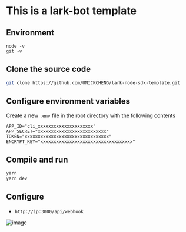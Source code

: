 # This is a lark-bot template

## Environment

```
node -v
git -v
```

## Clone the source code

```bash
git clone https://github.com/UNICKCHENG/lark-node-sdk-template.git
```

## Configure environment variables

Create a new `.env` file in the root directory with the following contents

```
APP_ID="cli_xxxxxxxxxxxxxxxxxxxxx"
APP_SECRET="xxxxxxxxxxxxxxxxxxxxxxxxxx"
TOKEN="xxxxxxxxxxxxxxxxxxxxxxxxxxxxxxxx"
ENCRYPT_KEY="xxxxxxxxxxxxxxxxxxxxxxxxxxxxxxxxxxx"
```

## Compile and run

```bash
yarn
yarn dev
```

## Configure

- `http://ip:3000/api/webhook`

![image](https://github.com/UNICKCHENG/lark-node-sdk-template/assets/32270702/0435debc-3059-4057-8d73-33714f8bce89)

